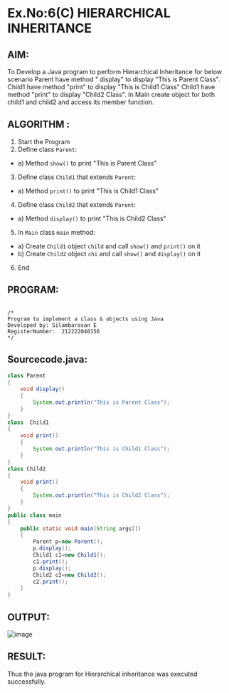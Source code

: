 
# Ex.No:6(C)  HIERARCHICAL INHERITANCE 

## AIM:
  To Develop a Java program to perform Hierarchical Inheritance for below scenario Parent have method " display" to display "This is Parent Class". Child1 have method "print" to display "This is Child1 Class" Child1 have method "print" to display "Child2 Class". In Main create object for both child1 and child2 and access its member function.


## ALGORITHM :
1.  Start the Program
2.	Define class `Parent`:
-	a) Method `show()` to print "This is Parent Class"
3.	Define class `Child1` that extends `Parent`:
-	a) Method `print()` to print "This is Child1 Class"
4.	Define class `Child2` that extends `Parent`:
-	a) Method `display()` to print "This is Child2 Class"
5.	In `Main` class `main` method:
-	a) Create `Child1` object `child` and call `show()` and `print()` on it
-	b) Create `Child2` object `chi` and call `show()` and `display()` on it
6.	End




## PROGRAM:
 ```

/*
Program to implement a class & objects using Java
Developed by: Silambarasan E
RegisterNumber:  212222040156
*/

```

## Sourcecode.java:
```java
class Parent 
{
    void display()
    {
        System.out.println("This is Parent Class");
    }
}
class  Child1
{
    void print()
    {
        System.out.println("This is Child1 Class");
    }
}
class Child2
{
    void print()
    {
        System.out.println("This is Child2 Class");
    }
}
public class main
{
    public static void main(String args[])
    {
        Parent p=new Parent();
        p.display();
        Child1 c1=new Child1();
        c1.print();
        p.display();
        Child2 c2=new Child2();
        c2.print();
    }
}
```

## OUTPUT:

![image](https://github.com/user-attachments/assets/885be892-df60-4e55-a4bc-64de71c630de)


## RESULT:
Thus the java program for Hierarchical inheritance was executed successfully.







